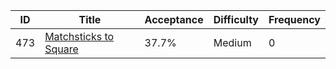 |ID|Title|Acceptance|Difficulty|Frequency|
|----|-----|----|---|---|
|473|[Matchsticks to Square]( https://leetcode.com/problems/matchsticks-to-square)|37.7%|Medium|0|
